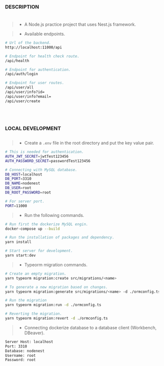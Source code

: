 ### DESCRIPTION
#
> - A Node.js practice project that uses Nest.js framework.

> - Available endpoints.

```bash
# Url of the backend.
http://localhost:11000/api

# Endpoint for health check route.
/api/health

# Endpoint for authentication.
/api/auth/login

# Endpoint for user routes.
/api/user/all
/api/user/info?id=
/api/user/info?email=
/api/user/create
```

<br />
<br />



### LOCAL DEVELOPMENT
##
> - Create a `.env` file in the root directory and put the key value pair.

```bash
# This is needed for authentication.
AUTH_JWT_SECRET=jwtTest123456
AUTH_PASSWORD_SECRET=passwordTest123456

# Connecting with MySQL database.
DB_HOST=localhost
DB_PORT=3310
DB_NAME=nodenest
DB_USER=root
DB_ROOT_PASSWORD=root

# For server port.
PORT=11000
```

> - Run the following commands.

```bash
# Run first the dockerize MySQL engin.
docker-compose up --build

# Run the installation of packages and dependency.
yarn install

# Start server for development.
yarn start:dev
```

> - Typeorm migration commands.

```bash
# Create an empty migration.
yarn typeorm migration:create src/migrations/<name>

# To generate a new migration based on changes.
yarn typeorm migration:generate src/migrations/<name> -d ./ormconfig.ts

# Run the migration
yarn typeorm migration:run -d ./ormconfig.ts

# Reverting the migration.
yarn typeorm migration:revert -d ./ormconfig.ts
```

> - Connecting dockerize database to a database client (Workbench, DBeaver).

```bash
Server Host: localhost
Port: 3310
Database: nodenest
Username: root
Password: root
```
